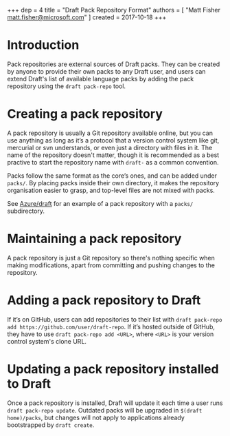 +++
dep = 4
title = "Draft Pack Repository Format"
authors = [ "Matt Fisher <matt.fisher@microsoft.com>" ]
created = 2017-10-18
+++

# Introduction

Pack repositories are external sources of Draft packs. They can be created by anyone to provide their own packs to any Draft user, and users can extend Draft's list of available language packs by adding the pack repository using the `draft pack-repo` tool.

# Creating a pack repository

A pack repository is usually a Git repository available online, but you can use anything as long as it’s a protocol that a version control system like git, mercurial or svn understands, or even just a directory with files in it. The name of the repository doesn't matter, though it is recommended as a best practive to start the repository name with `draft-` as a common convention.

Packs follow the same format as the core’s ones, and can be added under `packs/`. By placing packs inside their own directory, it makes the repository organisation easier to grasp, and top-level files are not mixed with packs.

See [Azure/draft](https://github.com/Azure/draft) for an example of a pack repository with a `packs/` subdirectory.

# Maintaining a pack repository

A pack repository is just a Git repository so there's nothing specific when making modifications, apart from committing and pushing changes to the repository.

# Adding a pack repository to Draft

If it’s on GitHub, users can add repositories to their list with `draft pack-repo add https://github.com/user/draft-repo`. If it’s hosted outside of GitHub, they have to use `draft pack-repo add <URL>`, where `<URL>` is your version control system's clone URL.

# Updating a pack repository installed to Draft

Once a pack repository is installed, Draft will update it each time a user runs `draft pack-repo update`. Outdated packs will be upgraded in `$(draft home)/packs`, but changes will not apply to applications already bootstrapped by `draft create`.
